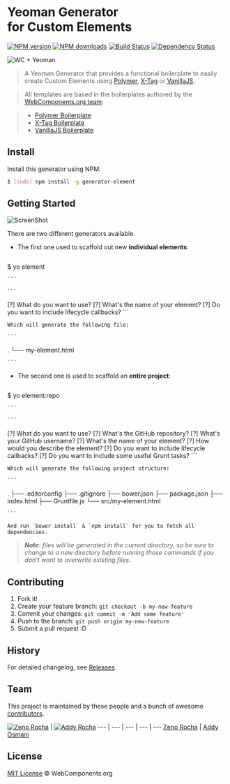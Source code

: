 # Yeoman Generator<br> for Custom Elements<br>

[![NPM version](http://img.shields.io/npm/v/generator-element.svg?style=flat)](http://npmjs.org/generator-element)
[![NPM downloads](http://img.shields.io/npm/dm/generator-element.svg?style=flat)](http://npmjs.org/generator-element)
[![Build Status](http://img.shields.io/travis/webcomponents/generator-element/master.svg?style=flat)](https://travis-ci.org/webcomponents/generator-element)
[![Dependency Status](http://img.shields.io/david/webcomponents/generator-element.svg?style=flat)](https://david-dm.org/webcomponents/generator-element)

![WC + Yeoman](https://cloud.githubusercontent.com/assets/398893/3528278/c3c2eae6-078d-11e4-88c5-7a853d7a5757.jpg)

> A Yeoman Generator that provides a functional boilerplate to easily create Custom Elements using [Polymer](http://www.polymer-project.org/), [X-Tag](http://x-tags.org/) or [VanillaJS](http://vanilla-js.com/).

> All templates are based in the boilerplates authored by the [WebComponents.org team](https://github.com/webcomponents/):

> * [Polymer Boilerplate](https://github.com/webcomponents/polymer-boilerplate)
> * [X-Tag Boilerplate](https://github.com/webcomponents/x-tag-boilerplate)
> * [VanillaJS Boilerplate](https://github.com/webcomponents/element-boilerplate)

## Install

Install this generator using NPM:

```sh
$ [sudo] npm install -g generator-element
```

## Getting Started

![ScreenShot](https://cloud.githubusercontent.com/assets/398893/3528261/a8bdefb6-078d-11e4-900d-b6d4df3ead79.png)

There are two different generators available.

* The first one used to scaffold out new **individual elements**:

    ```sh
$ yo element

    ```

    ```
[?] What do you want to use?
[?] What's the name of your element?
[?] Do you want to include lifecycle callbacks?
    ```

    Which will generate the following file:

    ```
.
└── my-element.html

    ```

* The second one is used to scaffold an **entire project**:

    ```sh
$ yo element:repo

    ```

    ```
[?] What do you want to use?
[?] What's the GitHub repository?
[?] What's your GitHub username?
[?] What's the name of your element?
[?] How would you describe the element?
[?] Do you want to include lifecycle callbacks?
[?] Do you want to include some useful Grunt tasks?
    ```

    Which will generate the following project structure:

    ```
.
├── .editorconfig
├── .gitignore
├── bower.json
├── package.json
├── index.html
├── Gruntfile.js
└── src/my-element.html

    ```

    And run `bower install` & `npm install` for you to fetch all dependencies.

> _**Note**: files will be generated in the current directory, so be sure to change to a new directory before running those commands if you don't want to overwrite existing files._

## Contributing

1. Fork it!
2. Create your feature branch: `git checkout -b my-new-feature`
3. Commit your changes: `git commit -m 'Add some feature'`
4. Push to the branch: `git push origin my-new-feature`
5. Submit a pull request :D

## History

For detailed changelog, see [Releases](https://github.com/webcomponents/generator-element/releases).

## Team

This project is maintained by these people and a bunch of awesome [contributors](https://github.com/webcomponents/generator-element/graphs/contributors).

[![Zeno Rocha](https://2.gravatar.com/avatar/e190023b66e2b8aa73a842b106920c93)](https://github.com/zenorocha) | [![Addy Rocha](https://2.gravatar.com/avatar/96270e4c3e5e9806cf7245475c00b275)](https://github.com/addyosmani)
--- | --- | --- | --- | ---
[Zeno Rocha](https://github.com/zenorocha) | [Addy Osmani](https://github.com/addyosmani)

## License

[MIT License](http://webcomponentsorg.mit-license.org/) © WebComponents.org
